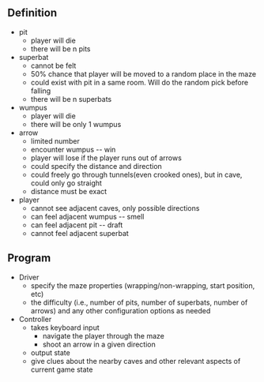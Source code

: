 ## Definition
* pit
    * player will die
    * there will be n pits
* superbat
    * cannot be felt
    * 50% chance that player will be moved to a random place in the maze
    * could exist with pit in a same room. Will do the random pick before falling
    * there will be n superbats
* wumpus
    * player will die
    * there will be only 1 wumpus
* arrow
    * limited number
    * encounter wumpus -- win
    * player will lose if the player runs out of arrows
    * could specify the distance and direction
    * could freely go through tunnels(even crooked ones), but in cave, could only go straight
    * distance must be exact
* player
    * cannot see adjacent caves, only possible directions
    * can feel adjacent wumpus -- smell
    * can feel adjacent pit -- draft
    * cannot feel adjacent superbat

## Program
* Driver
    * specify the maze properties (wrapping/non-wrapping, start position, etc)
    * the difficulty (i.e., number of pits, number of superbats, number of arrows) and any other configuration options as needed
* Controller
    * takes keyboard input
        * navigate the player through the maze
        * shoot an arrow in a given direction
    * output state
    * give clues about the nearby caves and other relevant aspects of current game state